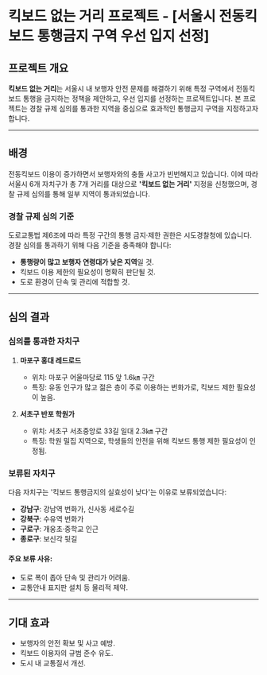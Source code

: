 # 킥보드 없는 거리 프로젝트 - [서울시 전동킥보드 통행금지 구역 우선 입지 선정]

## 프로젝트 개요
**킥보드 없는 거리**는 서울시 내 보행자 안전 문제를 해결하기 위해 특정 구역에서 전동킥보드 통행을 금지하는 정책을 제안하고, 우선 입지를 선정하는 프로젝트입니다. 본 프로젝트는 경찰 규제 심의를 통과한 지역을 중심으로 효과적인 통행금지 구역을 지정하고자 합니다.

---

## 배경
전동킥보드 이용이 증가하면서 보행자와의 충돌 사고가 빈번해지고 있습니다. 이에 따라 서울시 6개 자치구가 총 7개 거리를 대상으로 **'킥보드 없는 거리'** 지정을 신청했으며, 경찰 규제 심의를 통해 일부 지역이 통과되었습니다.

### 경찰 규제 심의 기준
도로교통법 제6조에 따라 특정 구간의 통행 금지·제한 권한은 시도경찰청에 있습니다. 경찰 심의를 통과하기 위해 다음 기준을 충족해야 합니다:
- **통행량이 많고 보행자 연령대가 낮은 지역**일 것.
- 킥보드 이용 제한의 필요성이 명확히 판단될 것.
- 도로 환경이 단속 및 관리에 적합할 것.

---

## 심의 결과
### 심의를 통과한 자치구
1. **마포구 홍대 레드로드**
   - 위치: 마포구 어울마당로 115 앞 1.6㎞ 구간
   - 특징: 유동 인구가 많고 젊은 층이 주로 이용하는 번화가로, 킥보드 제한 필요성이 높음.
   
2. **서초구 반포 학원가**
   - 위치: 서초구 서초중앙로 33길 일대 2.3㎞ 구간
   - 특징: 학원 밀집 지역으로, 학생들의 안전을 위해 킥보드 통행 제한 필요성이 인정됨.

### 보류된 자치구
다음 자치구는 '킥보드 통행금지의 실효성이 낮다'는 이유로 보류되었습니다:
- **강남구**: 강남역 번화가, 신사동 세로수길
- **강북구**: 수유역 번화가
- **구로구**: 개웅초·중학교 인근
- **종로구**: 보신각 뒷길

#### 주요 보류 사유:
- 도로 폭이 좁아 단속 및 관리가 어려움.
- 교통안내 표지판 설치 등 물리적 제약.

---

## 기대 효과
- 보행자의 안전 확보 및 사고 예방.
- 킥보드 이용자의 규범 준수 유도.
- 도시 내 교통질서 개선.

